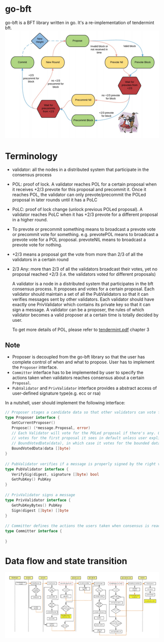 # go-bft
go-bft is a BFT library written in go. It's a re-implementation of tendermint bft.
![cmd-markdown-logo](resource/tmbft.jpeg)

# Terminology
* validator: all the nodes in a distributed system that participate in the consensus process
* POL: proof of lock. A validator reaches POL for a certain proposal when it receives
  +2/3 prevote for this proposal and precommit it. Once it reaches POL, the validator 
  can only prevote/precommit the POLed proposal in later rounds until it has a PoLC
* PoLC: proof of lock change (unlock previous POLed proposal). A validator reaches PoLC
  when it has +2/3 prevote for a different proposal in a higher round.
* To prevote or precommit something means to broadcast a prevote vote or precommit
  vote for something. e.g. prevotePOL means to broadcast a prevote vote for a POL
  proposal. prevoteNIL means to broadcast a prevote vote for nothing.
* +2/3 means a proposal got the vote from more than 2/3 of all the validators 
  in a certain round
* 2/3 Any: more than 2/3 of all the validators broadcast their votes, yet no proposal
  reached +2/3 (i.e. the validators voted for different proposals)
  
  A validator is a node in a distributed system that participates in the
  bft consensus process. It proposes and votes for a certain proposal.
  Each validator should maintain a set of all the PubValidators so that
  it can verifies messages sent by other validators. Each validator should
  have exactly one PrivValidator which contains its private key so that
  it can sign a message. A validator can be a proposer, the rules of which
  validator becomes a valid proposer at a certain time is totally decided by user.
  
  To get more details of POL, please refer to [tendermint.pdf](https://allquantor.at/blockchainbib/pdf/buchman2016tendermint.pdf) chapter 3

## Note
* Proposer is decoupled from the go-bft library so that the user has complete control of when
  and what to propose. User has to implement the `Proposer` interface.
* `Committer` interface has to be implemented by user to specify the actions taken when validators
  reaches consensus about a certain `Proposal`.
* `PubValidator` and `PrivValidator` interface provides a abstract access of user-defined
  signature type(e.g. ecc or rsa)
  
 In a nutshell, user should implement the following interface:
 ```go
// Proposer stages a candidate data so that other validators can vote for it
type Proposer interface {
	GetCurrentProposer()
	Propose() (*message.Proposal, error)
	// Each Validator will vote for the POLed proposal if there's any. Otherwise it
	// votes for the first proposal it sees in default unless user explicitly calls
	// BoundVotedData(data), in which case it votes for the bounded data.
	BoundVotedData(data []byte)
}

// PubValidator verifies if a message is properly signed by the right validator
type PubValidator interface {
	VerifySig(digest, signature []byte) bool
	GetPubKey() PubKey
}

// PrivValidator signs a message
type PrivValidator interface {
	GetPubKeyBytes() PubKey
	Sign(digest []byte) []byte
}

// Committer defines the actions the users taken when consensus is reached
type Committer interface {

}
```

# Data flow and state transition
![cmd-markdown-logo](resource/goBFT-dataflow.jpeg)
